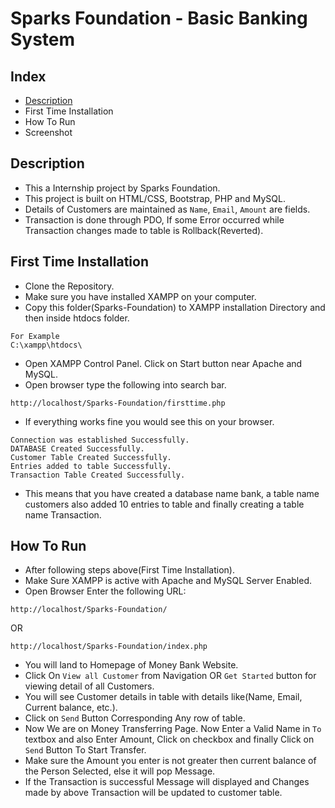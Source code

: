 # Sparks Foundation - Basic Banking System

## Index

-   [Description](#Description)
-   First Time Installation
-   How To Run
-   Screenshot

## Description

-   This a Internship project by Sparks Foundation.
-   This project is built on HTML/CSS, Bootstrap, PHP and MySQL.
-   Details of Customers are maintained as `Name`, `Email`, `Amount` are fields.
-   Transaction is done through PDO, If some Error occurred while Transaction changes made to table is Rollback(Reverted).

## First Time Installation

-   Clone the Repository.
-   Make sure you have installed XAMPP on your computer.
-   Copy this folder(Sparks-Foundation) to XAMPP installation Directory and then inside htdocs folder.

```
For Example
C:\xampp\htdocs\
```

-   Open XAMPP Control Panel. Click on Start button near Apache and MySQL.
-   Open browser type the following into search bar.

```
http://localhost/Sparks-Foundation/firsttime.php
```

-   If everything works fine you would see this on your browser.

```
Connection was established Successfully.
DATABASE Created Successfully.
Customer Table Created Successfully.
Entries added to table Successfully.
Transaction Table Created Successfully.
```

-   This means that you have created a database name bank, a table name customers also added 10 entries to table and finally creating a table name Transaction.

## How To Run

-   After following steps above(First Time Installation).
-   Make Sure XAMPP is active with Apache and MySQL Server Enabled.
-   Open Browser Enter the following URL:

```
http://localhost/Sparks-Foundation/
```

OR

```
http://localhost/Sparks-Foundation/index.php
```

-   You will land to Homepage of Money Bank Website.
-   Click On `View all Customer` from Navigation OR `Get Started` button for viewing detail of all Customers.
-   You will see Customer details in table with details like(Name, Email, Current balance, etc.).
-   Click on `Send` Button Corresponding Any row of table.
-   Now We are on Money Transferring Page. Now Enter a Valid Name in `To` textbox and also Enter Amount, Click on checkbox and finally Click on `Send` Button To Start Transfer.
-   Make sure the Amount you enter is not greater then current balance of the Person Selected, else it will pop Message.
-   If the Transaction is successful Message will displayed and Changes made by
    above Transaction will be updated to customer table.
